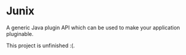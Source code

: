 # Junix
A generic Java plugin API which can be used to make your application pluginable.

This project is unfinished :(.
